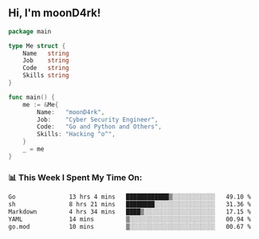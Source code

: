<h2> Hi, I'm moonD4rk!</h2>

```go
package main

type Me struct {
	Name   string
	Job    string
	Code   string
	Skills string
}

func main() {
	me := &Me{
		Name:   "moonD4rk",
		Job:    "Cyber Security Engineer",
		Code:   "Go and Python and Others",
		Skills: "Hacking ^o^",
	}
	_ = me
}
```

<h3>📊 This Week I Spent My Time On:</h3>
<!-- <img align='right' src="https://github-readme-stats.vercel.app/api?username=moond4rk&show_icons=true&theme=radical", width="300" height="150"> -->

<!--START_SECTION:waka-->

```txt
Go               13 hrs 4 mins   ████████████▒░░░░░░░░░░░░   49.10 %
sh               8 hrs 21 mins   ████████░░░░░░░░░░░░░░░░░   31.36 %
Markdown         4 hrs 34 mins   ████▒░░░░░░░░░░░░░░░░░░░░   17.15 %
YAML             14 mins         ▒░░░░░░░░░░░░░░░░░░░░░░░░   00.94 %
go.mod           10 mins         ▒░░░░░░░░░░░░░░░░░░░░░░░░   00.67 %
```

<!--END_SECTION:waka-->

